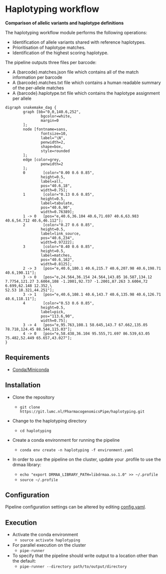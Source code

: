 # Haplotyping workflow

**Comparison of allelic variants and haplotype definitions**

The haplotyping workflow module performs the following operations:  
- Identification of allele variants shared with reference haplotypes.
- Prioritisation of haplotype matches.
- Identification of the highest scoring haplotype.

The pipeline outputs three files per barcode:
- A {barcode}.matches.json file which contains all of the match information per barcode
- A {barcode}.matches.txt file which contains a human readable summary of the per-allele matches
- A {barcode}.haplotype.txt file which contains the haplotype assignment per allele

```plantuml
digraph snakemake_dag {
        graph [bb="0,0,140.6,252",
                bgcolor=white,
                margin=0
        ];
        node [fontname=sans,
                fontsize=10,
                label="\N",
                penwidth=2,
                shape=box,
                style=rounded
        ];
        edge [color=grey,
                penwidth=2
        ];
        0        [color="0.00 0.6 0.85",
                height=0.5,
                label=all,
                pos="40.6,18",
                width=0.75];
        1        [color="0.13 0.6 0.85",
                height=0.5,
                label=tabulate,
                pos="40.6,90",
                width=0.76389];
        1 -> 0   [pos="e,40.6,36.104 40.6,71.697 40.6,63.983 40.6,54.712 40.6,46.112"];
        2        [color="0.27 0.6 0.85",
                height=0.5,
                label=link_source,
                pos="40.6,234",
                width=0.97222];
        3        [color="0.40 0.6 0.85",
                height=0.5,
                label=matches,
                pos="40.6,162",
                width=0.8125];
        2 -> 3   [pos="e,40.6,180.1 40.6,215.7 40.6,207.98 40.6,198.71 40.6,190.11"];
        3 -> 0   [pos="e,24.564,36.154 24.564,143.85 16.587,134.12 7.7754,121.27 3.6004,108 -1.2001,92.737 -1.2001,87.263 3.6004,72 6.699,62.148 12.352,\
52.53 18.321,44.251"];
        3 -> 1   [pos="e,40.6,108.1 40.6,143.7 40.6,135.98 40.6,126.71 40.6,118.11"];
        4        [color="0.53 0.6 0.85",
                height=0.5,
                label=pick,
                pos="113.6,90",
                width=0.75];
        3 -> 4   [pos="e,95.763,108.1 58.645,143.7 67.662,135.05 78.718,124.45 88.544,115.03"];
        4 -> 0   [pos="e,58.438,36.104 95.555,71.697 86.539,63.05 75.482,52.449 65.657,43.027"];
}
```
     
## Requirements
- [Conda/Miniconda](https://conda.io/miniconda.html)  

## Installation
- Clone the repository
  - `git clone https://git.lumc.nl/PharmacogenomicsPipe/haplotyping.git`

- Change to the haplotyping directory
  - `cd haplotyping`

- Create a conda environment for running the pipeline
  - `conda env create -n haplotyping -f environment.yaml`

- In order to use the pipeline on the cluster, update your .profile to use the drmaa library:
  - `echo "export DRMAA_LIBRARY_PATH=libdrmaa.so.1.0" >> ~/.profile`
  - `source ~/.profile`

## Configuration
Pipeline configuration settings can be altered by editing [config.yaml](config.yaml).  

## Execution
- Activate the conda environment
  - `source activate haplotyping`
- For parallel execution on the cluster
  - `pipe-runner`
- To specify that the pipeline should write output to a location other than the default:
  - `pipe-runner --directory path/to/output/directory`
        
